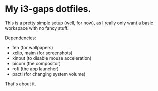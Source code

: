 # My i3-gaps dotfiles.

This is a pretty simple setup (well, for now), as I really only want a basic workspace with no fancy stuff.

Dependencies:

* feh (for wallpapers)
* xclip, maim (for screenshots)
* xinput (to disable mouse acceleration)
* picom (the compositor)
* rofi (the app launcher)
* pactl (for changing system volume)

That's about it.
